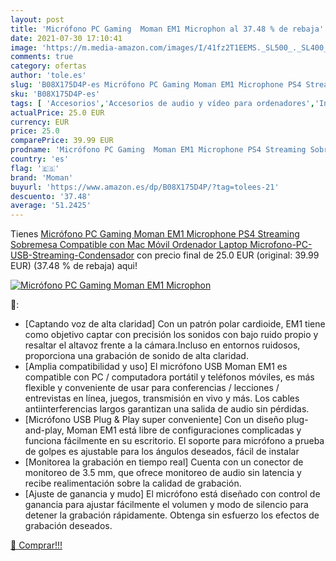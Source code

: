 ```yaml
---
layout: post
title: 'Micrófono PC Gaming  Moman EM1 Microphon al 37.48 % de rebaja'
date: 2021-07-30 17:10:41
image: 'https://m.media-amazon.com/images/I/41fz2T1EEMS._SL500_._SL400_.jpg'
comments: true
category: ofertas
author: 'tole.es'
slug: 'B08X175D4P-es Micrófono PC Gaming Moman EM1 Microphone PS4 Streaming...'
sku: 'B08X175D4P-es'
tags: [ 'Accesorios','Accesorios de audio y vídeo para ordenadores','Informática','Micrófonos para informática','moman','ps4', ]
actualPrice: 25.0 EUR
currency: EUR
price: 25.0
comparePrice: 39.99 EUR
prodname: 'Micrófono PC Gaming  Moman EM1 Microphone PS4 Streaming Sobremesa Compatible con Mac  Móvil  Ordenador  Laptop  Microfono-PC-USB-Streaming-Condensador'
country: 'es'
flag: '🇪🇸'
brand: 'Moman'
buyurl: 'https://www.amazon.es/dp/B08X175D4P/?tag=tolees-21'
descuento: '37.48'
average: '51.2425'
---
```


Tienes [Micrófono PC Gaming  Moman EM1 Microphone PS4 Streaming Sobremesa Compatible con Mac  Móvil  Ordenador  Laptop  Microfono-PC-USB-Streaming-Condensador](https://www.amazon.es/dp/B08X175D4P/?tag=tolees-21) con precio final de  25.0 EUR (original: 39.99 EUR) (37.48 %  de rebaja) aqui!

[![Micrófono PC Gaming  Moman EM1 Microphon](https://m.media-amazon.com/images/I/41fz2T1EEMS._SL500_._SL400_.jpg)](https://www.amazon.es/dp/B08X175D4P/?tag=tolees-21)

🔎:

- [Captando voz de alta claridad] Con un patrón polar cardioide, EM1 tiene como objetivo captar con precisión los sonidos con bajo ruido propio y resaltar el altavoz frente a la cámara.Incluso en entornos ruidosos, proporciona una grabación de sonido de alta claridad.
- [Amplia compatibilidad y uso] El micrófono USB Moman EM1 es compatible con PC / computadora portátil y teléfonos móviles, es más flexible y conveniente de usar para conferencias / lecciones / entrevistas en línea, juegos, transmisión en vivo y más. Los cables antiinterferencias largos garantizan una salida de audio sin pérdidas.
- [Micrófono USB Plug & Play super conveniente] Con un diseño plug-and-play, Moman EM1 está libre de configuraciones complicadas y funciona fácilmente en su escritorio. El soporte para micrófono a prueba de golpes es ajustable para los ángulos deseados, fácil de instalar
- [Monitorea la grabación en tiempo real] Cuenta con un conector de monitoreo de 3.5 mm, que ofrece monitoreo de audio sin latencia y recibe realimentación sobre la calidad de grabación.
- [Ajuste de ganancia y mudo] El micrófono está diseñado con control de ganancia para ajustar fácilmente el volumen y modo de silencio para detener la grabación rápidamente. Obtenga sin esfuerzo los efectos de grabación deseados.

[🛒 Comprar!!!](https://www.amazon.es/dp/B08X175D4P/?tag=tolees-21)
